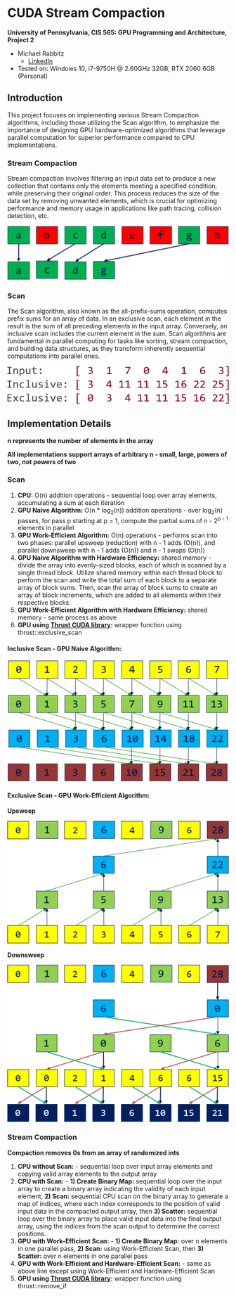 CUDA Stream Compaction
======================

**University of Pennsylvania, CIS 565: GPU Programming and Architecture, Project 2**

* Michael Rabbitz
  * [LinkedIn](https://www.linkedin.com/in/mike-rabbitz)
* Tested on: Windows 10, i7-9750H @ 2.60GHz 32GB, RTX 2060 6GB (Personal)

## Introduction

This project focuses on implementing various Stream Compaction algorithms, including those utilizing the Scan algorithm, to emphasize the importance of designing GPU hardware-optimized algorithms that leverage parallel computation for superior performance compared to CPU implementations.

### Stream Compaction
Stream compaction involves filtering an input data set to produce a new collection that contains only the elements meeting a specified condition, while preserving their original order. This process reduces the size of the data set by removing unwanted elements, which is crucial for optimizing performance and memory usage in applications like path tracing, collision detection, etc.

<p align="left">
  <img src="img/stream_compaction_visual.PNG" />
</p>

### Scan
The Scan algorithm, also known as the all-prefix-sums operation, computes prefix sums for an array of data. In an exclusive scan, each element in the result is the sum of all preceding elements in the input array. Conversely, an inclusive scan includes the current element in the sum. Scan algorithms are fundamental in parallel computing for tasks like sorting, stream compaction, and building data structures, as they transform inherently sequential computations into parallel ones.

<p align="left">
  <img src="img/scan_visual.PNG" />
</p>

## Implementation Details

**n represents the number of elements in the array**

**All implementations support arrays of arbitrary n - small, large, powers of two, not powers of two**

### Scan
1. **CPU:**  O(n) addition operations - sequential loop over array elements, accumulating a sum at each iteration
2. **GPU Naive Algorithm:**  O(n * log<sub>2</sub>(n)) addition operations - over log<sub>2</sub>(n) passes, for pass p starting at p = 1, compute the partial sums of n - 2<sup>p - 1</sup> elements in parallel
3. **GPU Work-Efficient Algorithm:**  O(n) operations - performs scan into two phases: parallel upsweep (reduction) with n - 1 adds (O(n)), and parallel downsweep with n - 1 adds (O(n)) and n - 1 swaps (O(n))
4. **GPU Naive Algorithm with Hardware Efficiency:**  shared memory - divide the array into evenly-sized blocks, each of which is scanned by a single thread block. Utilize shared memory within each thread block to perform the scan and write the total sum of each block to a separate array of block sums. Then, scan the array of block sums to create an array of block increments, which are added to all elements within their respective blocks.
5. **GPU Work-Efficient Algorithm with Hardware Efficiency:**  shared memory - same process as above
6. **GPU using [Thrust CUDA library](https://nvidia.github.io/cccl/thrust):**  wrapper function using thrust::exclusive_scan

#### Inclusive Scan - GPU Naive Algorithm:
<p align="left">
  <img src="img/gpu_inclusive_naive.PNG" />
</p>

#### Exclusive Scan - GPU Work-Efficient Algorithm:
**Upsweep**
<p align="left">
  <img src="img/gpu_exclusive_efficient_upsweep.PNG" />
</p>

**Downsweep**
<p align="left">
  <img src="img/gpu_excluisve_efficient_downsweep.PNG" />
</p>

### Stream Compaction
**Compaction removes 0s from an array of randomized ints**

1. **CPU without Scan:** - sequential loop over input array elements and copying valid array elements to the output array
2. **CPU with Scan:** - **1) Create Binary Map:** sequential loop over the input array to create a binary array indicating the validity of each input element, **2) Scan:** sequential CPU scan on the binary array to generate a map of indices, where each index corresponds to the position of valid input data in the compacted output array, then **3) Scatter:** sequential loop over the binary array to place valid input data into the final output array, using the indices from the scan output to determine the correct positions.
3. **GPU with Work-Efficient Scan:** - **1) Create Binary Map:** over n elements in one parallel pass, **2) Scan:** using Work-Efficient Scan, then **3) Scatter:** over n elements in one parallel pass
4. **GPU with Work-Efficient and Hardware-Efficient Scan:** - same as above line except using Work-Efficient and Hardware-Efficient Scan
5. **GPU using [Thrust CUDA library](https://nvidia.github.io/cccl/thrust):**  wrapper function using thrust::remove_if
